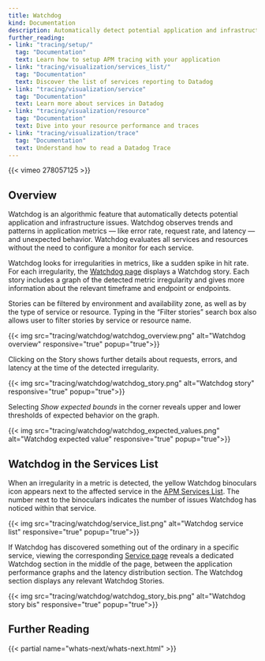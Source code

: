 ```yaml
---
title: Watchdog
kind: Documentation
description: Automatically detect potential application and infrastructure issues
further_reading:
- link: "tracing/setup/"
  tag: "Documentation"
  text: Learn how to setup APM tracing with your application
- link: "tracing/visualization/services_list/"
  tag: "Documentation"
  text: Discover the list of services reporting to Datadog
- link: "tracing/visualization/service"
  tag: "Documentation"
  text: Learn more about services in Datadog
- link: "tracing/visualization/resource"
  tag: "Documentation"
  text: Dive into your resource performance and traces
- link: "tracing/visualization/trace"
  tag: "Documentation"
  text: Understand how to read a Datadog Trace
---
```


{{< vimeo 278057125 >}}

## Overview

Watchdog is an algorithmic feature that automatically detects potential application and infrastructure issues. Watchdog observes trends and patterns in application metrics — like error rate, request rate, and latency — and unexpected behavior. Watchdog evaluates all services and resources without the need to configure a monitor for each service.

Watchdog looks for irregularities in metrics, like a sudden spike in hit rate. For each irregularity, the [Watchdog page][1] displays a Watchdog story. Each story includes a graph of the detected metric irregularity and gives more information about the relevant timeframe and endpoint or endpoints. 

Stories can be filtered by environment and availability zone, as well as by the type of service or resource. Typing in the “Filter stories” search box also allows user to filter stories by service or resource name.


{{< img src="tracing/watchdog/watchdog_overview.png" alt="Watchdog overview" responsive="true" popup="true">}}

Clicking on the Story shows further details about requests, errors, and latency at the time of the detected irregularity. 

{{< img src="tracing/watchdog/watchdog_story.png" alt="Watchdog story" responsive="true" popup="true">}}

Selecting *Show expected bounds* in the corner reveals upper and lower thresholds of expected behavior on the graph.

{{< img src="tracing/watchdog/watchdog_expected_values.png" alt="Watchdog expected value" responsive="true" popup="true">}}

## Watchdog in the Services List

When an irregularity in a metric is detected, the yellow Watchdog binoculars icon appears next to the affected service in the [APM Services List][2]. The number next to the binoculars indicates the number of issues Watchdog has noticed within that service.

{{< img src="tracing/watchdog/service_list.png" alt="Watchdog service list" responsive="true" popup="true">}}

If Watchdog has discovered something out of the ordinary in a specific service, viewing the corresponding [Service page][2] reveals a dedicated Watchdog section in the middle of the page, between the application performance graphs and the latency distribution section. The Watchdog section displays any relevant Watchdog Stories.

{{< img src="tracing/watchdog/watchdog_story_bis.png" alt="Watchdog story bis" responsive="true" popup="true">}}

## Further Reading

{{< partial name="whats-next/whats-next.html" >}}

[1]: https://app.datadoghq.com/apm/watchdog
[2]: /tracing/visualization/services_list/